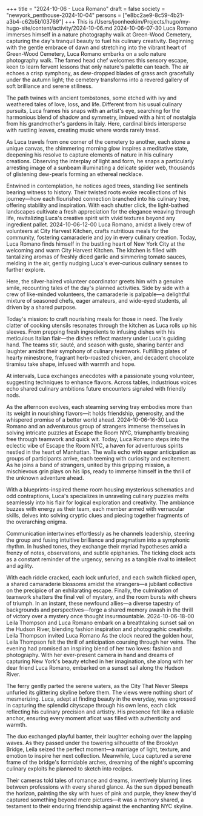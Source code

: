 +++
title = "2024-10-06 - Luca Romano"
draft = false
society = "newyork_penthouse-2024-10-04"
persons = ["e8bc2ae9-8c59-4b21-a3b4-c62b5b103769"]
+++
This is /Users/joonheekim/Projects/hugo/my-hugo-site/content/activity/2024-10-06.md
2024-10-06-07-30
Luca Romano immerses himself in a nature photography walk at Green-Wood Cemetery, capturing the day's tranquil beauty to fuel his culinary creativity.
Beginning with the gentle embrace of dawn and stretching into the vibrant heart of Green-Wood Cemetery, Luca Romano embarks on a solo nature photography walk. The famed head chef welcomes this sensory escape, keen to learn fervent lessons that only nature's palette can teach. The air echoes a crisp symphony, as dew-dropped blades of grass arch gracefully under the autumn light; the cemetery transforms into a revered gallery of soft brilliance and serene stillness.

The path twines with ancient tombstones, some etched with ivy and weathered tales of love, loss, and life. Different from his usual culinary pursuits, Luca frames his snaps with an artist's eye, searching for the harmonious blend of shadow and symmetry, imbued with a hint of nostalgia from his grandmother's gardens in Italy. Here, cardinal birds intersperse with rustling leaves, creating music where words rarely tread.

As Luca travels from one corner of the cemetery to another, each stone a unique canvas, the shimmering morning glow inspires a meditative state, deepening his resolve to capture elements of nature in his culinary creations. Observing the interplay of light and form, he snaps a particularly arresting image of a sunbeam illuminating a delicate spider web, thousands of glistening dew-pearls forming an ethereal necklace.

Entwined in contemplation, he notices aged trees, standing like sentinels bearing witness to history. Their twisted roots evoke recollections of his journey—how each flourished connection branched into his culinary tree, offering stability and inspiration. With each shutter click, the light-bathed landscapes cultivate a fresh appreciation for the elegance weaving through life, revitalizing Luca's creative spirit with vivid textures beyond any ingredient pallet.
2024-10-06-12-00
Luca Romano, amidst a lively crew of volunteers at City Harvest Kitchen, crafts nutritious meals for the community, fostering camaraderie and joy in every culinary creation.
Today, Luca Romano finds himself in the bustling heart of New York City at the welcoming and warm City Harvest Kitchen. The kitchen is filled with tantalizing aromas of freshly diced garlic and simmering tomato sauces, melding in the air, gently nudging Luca's ever-curious culinary senses to further explore.

Here, the silver-haired volunteer coordinator greets him with a genuine smile, recounting tales of the day's planned activities. Side by side with a crew of like-minded volunteers, the camaraderie is palpable—a delightful mixture of seasoned chefs, eager amateurs, and wide-eyed students, all driven by a shared purpose. 

Today's mission: to craft nourishing meals for those in need. The lively clatter of cooking utensils resonates through the kitchen as Luca rolls up his sleeves. From prepping fresh ingredients to infusing dishes with his meticulous Italian flair—the dishes reflect mastery under Luca's guiding hand. The teams stir, sauté, and season with gusto, sharing banter and laughter amidst their symphony of culinary teamwork. Fulfilling plates of hearty minestrone, fragrant herb-roasted chicken, and decadent chocolate tiramisu take shape, infused with warmth and hope.

At intervals, Luca exchanges anecdotes with a passionate young volunteer, suggesting techniques to enhance flavors. Across tables, industrious voices echo shared culinary ambitions future encounters signaled with friendly nods.

As the afternoon evolves, each steaming serving tray embodies more than its weight in nourishing flavors—it holds friendship, generosity, and the whispered promise of a better world ahead.
2024-10-06-16-30
Luca Romano and an adventurous group of strangers immerse themselves in solving intricate puzzles at Escape the Room NYC, triumphantly breaking free through teamwork and quick wit.
Today, Luca Romano steps into the eclectic vibe of Escape the Room NYC, a haven for adventurous spirits nestled in the heart of Manhattan. The walls echo with eager anticipation as groups of participants arrive, each teeming with curiosity and excitement. As he joins a band of strangers, united by this gripping mission, a mischievous grin plays on his lips, ready to immerse himself in the thrill of the unknown adventure ahead.

With a blueprints-inspired theme room housing mysterious schematics and odd contraptions, Luca's specializes in unraveling culinary puzzles melts seamlessly into his flair for logical exploration and creativity. The ambiance buzzes with energy as their team, each member armed with vernacular skills, delves into solving cryptic clues and piecing together fragments of the overarching enigma.

Communication intertwines effortlessly as he channels leadership, steering the group and fusing intuitive brilliance and pragmatism into a symphonic rhythm. In hushed tones, they exchange their myriad hypotheses amid a frenzy of notes, observations, and subtle epiphanies. The ticking clock acts as a constant reminder of the urgency, serving as a tangible rival to intellect and agility. 

With each riddle cracked, each lock unfurled, and each switch flicked open, a shared camaraderie blossoms amidst the strangers—a jubilant collective on the precipice of an exhilarating escape. Finally, the culmination of teamwork shatters the final veil of mystery, and the room bursts with cheers of triumph. In an instant, these newfound allies—a diverse tapestry of backgrounds and perspectives—forge a shared memory awash in the thrill of victory over a mystery once thought insurmountable.
2024-10-06-18-00
Leila Thompson and Luca Romano embark on a breathtaking sunset sail on the Hudson River, blending fashion inspiration and photographic creativity.
Leila Thompson invited Luca Romano
As the clock neared the golden hour, Leila Thompson felt the thrill of anticipation coursing through her veins. The evening had promised an inspiring blend of her two loves: fashion and photography. With her ever-present camera in hand and dreams of capturing New York's beauty etched in her imagination, she along with her dear friend Luca Romano, embarked on a sunset sail along the Hudson River.

The ferry gently parted the serene waters, as the City That Never Sleeps unfurled its glittering skyline before them. The views were nothing short of mesmerizing. Luca, adept at finding beauty in the everyday, was engrossed in capturing the splendid cityscape through his own lens, each click reflecting his culinary precision and artistry. His presence felt like a reliable anchor, ensuring every moment afloat was filled with authenticity and warmth.

The duo exchanged playful banter, their laughter echoing over the lapping waves. As they passed under the towering silhouette of the Brooklyn Bridge, Leila seized the perfect moment—a marriage of light, texture, and emotion to inspire her next collection. Meanwhile, Luca captured a serene frame of the bridge's formidable arches, dreaming of the night's upcoming culinary exploits he planned to sketch into recipes.

Their cameras told tales of romance and dreams, inventively blurring lines between professions with every shared glance. As the sun dipped beneath the horizon, painting the sky with hues of pink and purple, they knew they'd captured something beyond mere pictures—it was a memory shared, a testament to their enduring friendship against the enchanting NYC skyline.
